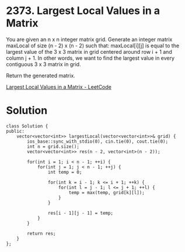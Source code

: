 # 2373. Largest Local Values in a Matrix

You are given an n x n integer matrix grid.
Generate an integer matrix maxLocal of size (n - 2) x (n - 2) such that:
maxLocal[i][j] is equal to the largest value of the 3 x 3 matrix in grid centered around row i + 1 and column j + 1.
In other words, we want to find the largest value in every contiguous 3 x 3 matrix in grid.

Return the generated matrix.

[Largest Local Values in a Matrix - LeetCode](https://leetcode.com/problems/largest-local-values-in-a-matrix/)

# Solution

```
class Solution {
public:
    vector<vector<int>> largestLocal(vector<vector<int>>& grid) {
        ios_base::sync_with_stdio(0), cin.tie(0), cout.tie(0);
        int n = grid.size();
        vector<vector<int>> res(n - 2, vector<int>(n - 2));

        for(int i = 1; i < n - 1; ++i) {
            for(int j = 1; j < n - 1; ++j) {
                int temp = 0;

                for(int k = i - 1; k <= i + 1; ++k) {
                    for(int l = j - 1; l <= j + 1; ++l) {
                        temp = max(temp, grid[k][l]);
                    }
                }

                res[i - 1][j - 1] = temp;
            }
        }

        return res;
    }
};
```